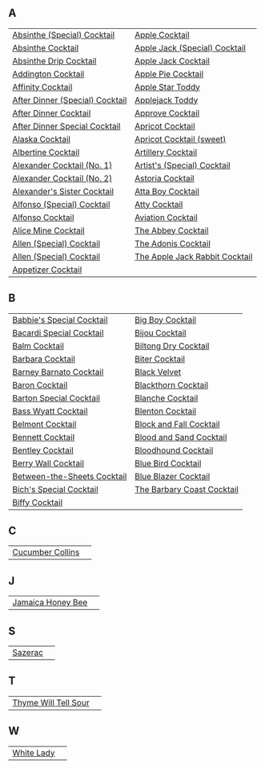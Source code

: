## A
|||
|-|-|
| [Absinthe (Special) Cocktail](recipes/absinthecocktailspecial.yaml) | [Apple Cocktail](recipes/apple.yaml) |
| [Absinthe Cocktail](recipes/absinthecocktail.yaml) | [Apple Jack (Special) Cocktail](recipes/applejackspecial.yaml) |
| [Absinthe Drip Cocktail](recipes/absinthedrinkcocktail.yaml) | [Apple Jack Cocktail](recipes/applejack.yaml) |
| [Addington Cocktail](recipes/addington.yaml) | [Apple Pie Cocktail](recipes/applepie.yaml) |
| [Affinity Cocktail](recipes/affinity.yaml) | [Apple Star Toddy](recipes/applestar.yaml) |
| [After Dinner (Special) Cocktail](recipes/afterdinnerspecial.yaml) | [Applejack Toddy](recipes/applejacktoddy.yaml) |
| [After Dinner Cocktail](recipes/afterdinner.yaml) | [Approve Cocktail](recipes/approve.yaml) |
| [After Dinner Special Cocktail](recipes/aftersupper.yaml) | [Apricot Cocktail](recipes/apricot.yaml) |
| [Alaska Cocktail](recipes/alaska.yaml) | [Apricot Cocktail (sweet)](recipes/apricotsweet.yaml) |
| [Albertine Cocktail](recipes/albertine.yaml) | [Artillery Cocktail](recipes/artillerycocktail.yaml) |
| [Alexander Cocktail (No. 1)](recipes/alexander.yaml) | [Artist's (Special) Cocktail](recipes/artistsspecial.yaml) |
| [Alexander Cocktail (No. 2)](recipes/alexander2.yaml) | [Astoria Cocktail](recipes/astoria.yaml) |
| [Alexander's Sister Cocktail](recipes/alexanderssister.yaml) | [Atta Boy Cocktail](recipes/attaboy.yaml) |
| [Alfonso (Special) Cocktail](recipes/alfonsospecial.yaml) | [Atty Cocktail](recipes/atty.yaml) |
| [Alfonso Cocktail](recipes/alfonso.yaml) | [Aviation Cocktail](recipes/aviation.yaml) |
| [Alice Mine Cocktail](recipes/alicemine.yaml) | [The Abbey Cocktail](recipes/abbeycocktail.yaml) |
| [Allen (Special) Cocktail](recipes/allenspecial.yaml) | [The Adonis Cocktail](recipes/adonis.yaml) |
| [Allen (Special) Cocktail](recipes/allies.yaml) | [The Apple Jack Rabbit Cocktail](recipes/applejackrabbit.yaml) |
| [Appetizer Cocktail](recipes/appetizer.yaml) | []() |
## B
|||
|-|-|
| [Babbie's Special Cocktail](recipes/babbiesspecial.yaml) | [Big Boy Cocktail](recipes/bigboy.yaml) |
| [Bacardi Special Cocktail](recipes/bacardispecial.yaml) | [Bijou Cocktail](recipes/bijou.yaml) |
| [Balm Cocktail](recipes/balm.yaml) | [Biltong Dry Cocktail](recipes/biltondry.yaml) |
| [Barbara Cocktail](recipes/barbara.yaml) | [Biter Cocktail](recipes/biter.yaml) |
| [Barney Barnato Cocktail](recipes/barneybarnato.yaml) | [Black Velvet](recipes/blackvelvet.yaml) |
| [Baron Cocktail](recipes/baron.yaml) | [Blackthorn Cocktail](recipes/blackthorn.yaml) |
| [Barton Special Cocktail](recipes/bartonspecial.yaml) | [Blanche Cocktail](recipes/blanche.yaml) |
| [Bass Wyatt Cocktail](recipes/basswyatt.yaml) | [Blenton Cocktail](recipes/blenton.yaml) |
| [Belmont Cocktail](recipes/belmont.yaml) | [Block and Fall Cocktail](recipes/blockandfall.yaml) |
| [Bennett Cocktail](recipes/bennett.yaml) | [Blood and Sand Cocktail](recipes/bloodandsand.yaml) |
| [Bentley Cocktail](recipes/bentley.yaml) | [Bloodhound Cocktail](recipes/bloodhound.yaml) |
| [Berry Wall Cocktail](recipes/berrywall.yaml) | [Blue Bird Cocktail](recipes/bluebird.yaml) |
| [Between-the-Sheets Cocktail](recipes/betweenthesheets.yaml) | [Blue Blazer Cocktail](recipes/blueblazer.yaml) |
| [Bich's Special Cocktail](recipes/bichsspecial.yaml) | [The Barbary Coast Cocktail](recipes/barbarycoast.yaml) |
| [Biffy Cocktail](recipes/biffy.yaml) | []() |
## C
|||
|-|-|
| [Cucumber Collins](recipes/cucumbercollins.yaml) | []() |
## J
|||
|-|-|
| [Jamaica Honey Bee](recipes/jamaicahoneybee.yaml) | []() |
## S
|||
|-|-|
| [Sazerac](recipes/sazerac.yaml) | []() |
## T
|||
|-|-|
| [Thyme Will Tell Sour](recipes/thymewilltell.yaml) | []() |
## W
|||
|-|-|
| [White Lady](recipes/whitelady.yaml) | []() |
